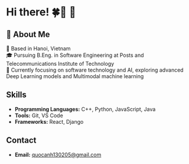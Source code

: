 # Hi there! 🍀🐉 👋

## 🚀 About Me
📍 Based in Hanoi, Vietnam  
🎓 Pursuing B.Eng. in Software Engineering  at Posts and Telecommunications Institute of Technology  
🔭 Currently focusing on software technology and AI, exploring advanced Deep Learning models and Multimodal machine learning  

## Skills
- **Programming Languages:** C++, Python, JavaScript, Java
- **Tools:** Git, VS Code
- **Frameworks:** React, Django


## Contact
- **Email:** quocanh130205@gmail.com
